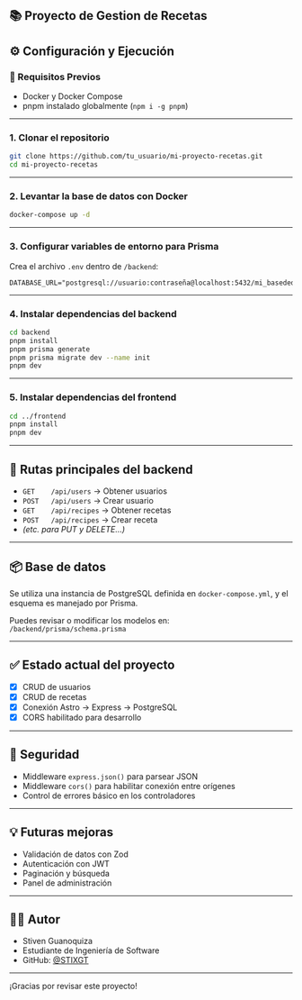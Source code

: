 
## 📚 Proyecto de Gestion de Recetas

## ⚙️ Configuración y Ejecución

### 🐳 Requisitos Previos
- Docker y Docker Compose
- pnpm instalado globalmente (`npm i -g pnpm`)

---

### 1. Clonar el repositorio

```bash
git clone https://github.com/tu_usuario/mi-proyecto-recetas.git
cd mi-proyecto-recetas
```

---

### 2. Levantar la base de datos con Docker

```bash
docker-compose up -d
```

---

### 3. Configurar variables de entorno para Prisma

Crea el archivo `.env` dentro de `/backend`:

```env
DATABASE_URL="postgresql://usuario:contraseña@localhost:5432/mi_basededatos"
```

---

### 4. Instalar dependencias del backend

```bash
cd backend
pnpm install
pnpm prisma generate
pnpm prisma migrate dev --name init
pnpm dev
```

---

### 5. Instalar dependencias del frontend

```bash
cd ../frontend
pnpm install
pnpm dev
```

---

## 📌 Rutas principales del backend

- `GET    /api/users`         → Obtener usuarios
- `POST   /api/users`         → Crear usuario
- `GET    /api/recipes`       → Obtener recetas
- `POST   /api/recipes`       → Crear receta
- *(etc. para PUT y DELETE...)*

---

## 📦 Base de datos

Se utiliza una instancia de PostgreSQL definida en `docker-compose.yml`, y el esquema es manejado por Prisma.

Puedes revisar o modificar los modelos en:  
`/backend/prisma/schema.prisma`

---

## ✅ Estado actual del proyecto

- [x] CRUD de usuarios
- [x] CRUD de recetas
- [x] Conexión Astro → Express → PostgreSQL
- [x] CORS habilitado para desarrollo

---

## 🔐 Seguridad

- Middleware `express.json()` para parsear JSON
- Middleware `cors()` para habilitar conexión entre orígenes
- Control de errores básico en los controladores

---

## 💡 Futuras mejoras

- Validación de datos con Zod
- Autenticación con JWT
- Paginación y búsqueda
- Panel de administración

---

## 👨‍💻 Autor

- Stiven Guanoquiza  
- Estudiante de Ingeniería de Software  
- GitHub: [@STIXGT](https://github.com/STIXGT)

---

¡Gracias por revisar este proyecto!
